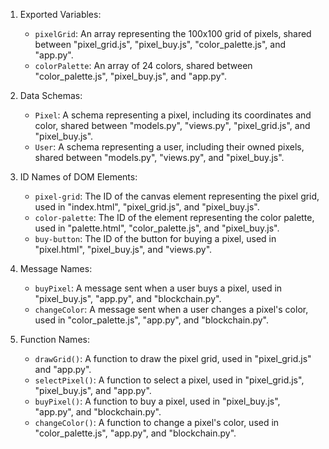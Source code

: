 1. Exported Variables:
   - `pixelGrid`: An array representing the 100x100 grid of pixels, shared between "pixel_grid.js", "pixel_buy.js", "color_palette.js", and "app.py".
   - `colorPalette`: An array of 24 colors, shared between "color_palette.js", "pixel_buy.js", and "app.py".

2. Data Schemas:
   - `Pixel`: A schema representing a pixel, including its coordinates and color, shared between "models.py", "views.py", "pixel_grid.js", and "pixel_buy.js".
   - `User`: A schema representing a user, including their owned pixels, shared between "models.py", "views.py", and "pixel_buy.js".

3. ID Names of DOM Elements:
   - `pixel-grid`: The ID of the canvas element representing the pixel grid, used in "index.html", "pixel_grid.js", and "pixel_buy.js".
   - `color-palette`: The ID of the element representing the color palette, used in "palette.html", "color_palette.js", and "pixel_buy.js".
   - `buy-button`: The ID of the button for buying a pixel, used in "pixel.html", "pixel_buy.js", and "views.py".

4. Message Names:
   - `buyPixel`: A message sent when a user buys a pixel, used in "pixel_buy.js", "app.py", and "blockchain.py".
   - `changeColor`: A message sent when a user changes a pixel's color, used in "color_palette.js", "app.py", and "blockchain.py".

5. Function Names:
   - `drawGrid()`: A function to draw the pixel grid, used in "pixel_grid.js" and "app.py".
   - `selectPixel()`: A function to select a pixel, used in "pixel_grid.js", "pixel_buy.js", and "app.py".
   - `buyPixel()`: A function to buy a pixel, used in "pixel_buy.js", "app.py", and "blockchain.py".
   - `changeColor()`: A function to change a pixel's color, used in "color_palette.js", "app.py", and "blockchain.py".